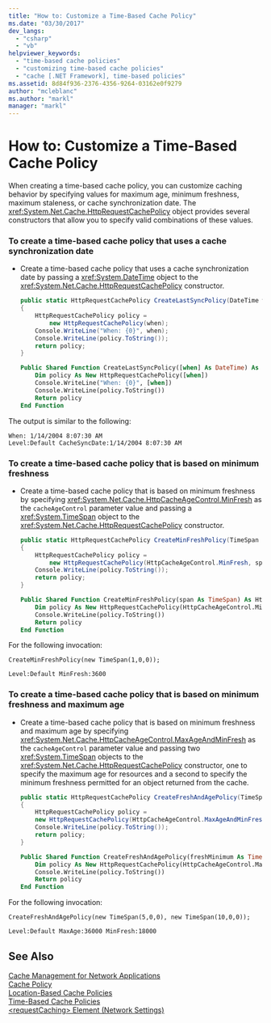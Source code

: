 ```yaml
---
title: "How to: Customize a Time-Based Cache Policy"
ms.date: "03/30/2017"
dev_langs: 
  - "csharp"
  - "vb"
helpviewer_keywords: 
  - "time-based cache policies"
  - "customizing time-based cache policies"
  - "cache [.NET Framework], time-based policies"
ms.assetid: 8d84f936-2376-4356-9264-03162e0f9279
author: "mcleblanc"
ms.author: "markl"
manager: "markl"
---
```

# How to: Customize a Time-Based Cache Policy
When creating a time-based cache policy, you can customize caching behavior by specifying values for maximum age, minimum freshness, maximum staleness, or cache synchronization date. The <xref:System.Net.Cache.HttpRequestCachePolicy> object provides several constructors that allow you to specify valid combinations of these values.  
  
### To create a time-based cache policy that uses a cache synchronization date  
  
- Create a time-based cache policy that uses a cache synchronization date by passing a <xref:System.DateTime> object to the <xref:System.Net.Cache.HttpRequestCachePolicy> constructor.  
  
  ```csharp  
  public static HttpRequestCachePolicy CreateLastSyncPolicy(DateTime when)  
  {  
      HttpRequestCachePolicy policy =   
          new HttpRequestCachePolicy(when);  
      Console.WriteLine("When: {0}", when);  
      Console.WriteLine(policy.ToString());  
      return policy;  
  }  
  ```  
  
  ```vb  
  Public Shared Function CreateLastSyncPolicy([when] As DateTime) As HttpRequestCachePolicy  
      Dim policy As New HttpRequestCachePolicy([when])  
      Console.WriteLine("When: {0}", [when])  
      Console.WriteLine(policy.ToString())  
      Return policy  
  End Function  
  ```  
  
 The output is similar to the following:  
  
```  
When: 1/14/2004 8:07:30 AM  
Level:Default CacheSyncDate:1/14/2004 8:07:30 AM  
```  
  
### To create a time-based cache policy that is based on minimum freshness  
  
- Create a time-based cache policy that is based on minimum freshness by specifying <xref:System.Net.Cache.HttpCacheAgeControl.MinFresh> as the `cacheAgeControl` parameter value and passing a <xref:System.TimeSpan> object to the <xref:System.Net.Cache.HttpRequestCachePolicy> constructor.  
  
  ```csharp  
  public static HttpRequestCachePolicy CreateMinFreshPolicy(TimeSpan span)  
  {  
      HttpRequestCachePolicy policy =   
          new HttpRequestCachePolicy(HttpCacheAgeControl.MinFresh, span);  
      Console.WriteLine(policy.ToString());  
      return policy;  
  }  
  ```  
  
  ```vb  
  Public Shared Function CreateMinFreshPolicy(span As TimeSpan) As HttpRequestCachePolicy  
      Dim policy As New HttpRequestCachePolicy(HttpCacheAgeControl.MinFresh, span)  
      Console.WriteLine(policy.ToString())  
      Return policy  
  End Function  
  ```  
  
 For the following invocation:  
  
```  
CreateMinFreshPolicy(new TimeSpan(1,0,0));  
```  
  
```  
Level:Default MinFresh:3600  
```  
  
### To create a time-based cache policy that is based on minimum freshness and maximum age  
  
- Create a time-based cache policy that is based on minimum freshness and maximum age by specifying <xref:System.Net.Cache.HttpCacheAgeControl.MaxAgeAndMinFresh> as the `cacheAgeControl` parameter value and passing two <xref:System.TimeSpan> objects to the <xref:System.Net.Cache.HttpRequestCachePolicy> constructor, one to specify the maximum age for resources and a second to specify the minimum freshness permitted for an object returned from the cache.  
  
  ```csharp  
  public static HttpRequestCachePolicy CreateFreshAndAgePolicy(TimeSpan freshMinimum, TimeSpan ageMaximum)  
  {  
      HttpRequestCachePolicy policy =   
      new HttpRequestCachePolicy(HttpCacheAgeControl.MaxAgeAndMinFresh, ageMaximum, freshMinimum);  
      Console.WriteLine(policy.ToString());  
      return policy;  
  }  
  ```  
  
  ```vb  
  Public Shared Function CreateFreshAndAgePolicy(freshMinimum As TimeSpan, ageMaximum As TimeSpan) As HttpRequestCachePolicy  
      Dim policy As New HttpRequestCachePolicy(HttpCacheAgeControl.MaxAgeAndMinFresh, ageMaximum, freshMinimum)  
      Console.WriteLine(policy.ToString())  
      Return policy  
  End Function  
  ```  
  
 For the following invocation:  
  
```  
CreateFreshAndAgePolicy(new TimeSpan(5,0,0), new TimeSpan(10,0,0));  
```  
  
```  
Level:Default MaxAge:36000 MinFresh:18000  
```  
  
## See Also  
 [Cache Management for Network Applications](../../../docs/framework/network-programming/cache-management-for-network-applications.md)  
 [Cache Policy](../../../docs/framework/network-programming/cache-policy.md)  
 [Location-Based Cache Policies](../../../docs/framework/network-programming/location-based-cache-policies.md)  
 [Time-Based Cache Policies](../../../docs/framework/network-programming/time-based-cache-policies.md)  
 [\<requestCaching> Element (Network Settings)](../../../docs/framework/configure-apps/file-schema/network/requestcaching-element-network-settings.md)
